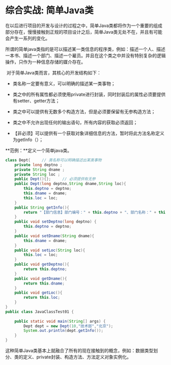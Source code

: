 # 综合实战: 简单Java类

​		在以后进行项目的开发与设计的过程之中，简单Java类都将作为一个重要的组成部分存在，慢慢接触到正规的项目设计之后，简单Java类无处不在，并且有可能会产生一系列的变化。

​		所谓的简单java类指的是可以描述某一类信息的程序类，例如：描述一个人、描述一本书、描述一个部门、描述一个雇员。并且在这个类之中并没有特别复杂的逻辑操作，只作为一种信息存储的媒介存在。

​		对于简单Java类而言，其核心的开发结构如下：

- 类名称一定要有意义，可以明确的描述某一类事物；

- 类之中的所有属性都必须使用private进行封装，同时封装后的属性必须要提供有setter、getter方法；
- 类之中可以提供有无数多个构造方法，但是必须要保留有无参构造方法；

- 类之中不允许出现任何的输出语句，所有内容的获取必须返回；

- 【非必须】可以提供有一个获取对象详细信息的方法，暂时将此方法名称定义为getInfo（）；

**范例：**定义一个简单java类。

```java
class Dept{		// 类名称可以明确描述出某类事物
    private long deptno ;
    private String dname ; 
    private String loc ;
    public Dept(){};     // 必须提供有无参
    public Dept(long deptno,String dname,String loc){
        this.deptno = deptno;
        this.dname = dname;
        this.loc = loc;
    }
    public String getInfo(){
        return "【部门信息】部门编号：" + this.deptno + "、部门名称：" + this.dname + "、部门位置" + this.loc ; 
    }
    public void setDeptno(long deptno) {
        this.deptno = deptno;
    }
    public void setDname(String dname){
        this.dname = dname;
    }
    public void setLoc(String loc){
        this.loc = loc;
    }
    public void getDeptno(){
        return this.deptno;
    }
    public void getDname(){
        return this.dname;
    }
    public void getLoc(){
        return this.loc;
    }  
}
public class JavaClassTest01 {
	
	public static void main(String[] args) {
		Dept dept = new Dept(10,"技术部","北京");
		System.out.println(dept.getInfo());
	}
}
```

​		这种简单Java类基本上就融合了所有的现在接触到的概念，例如：数据类型划分、类的定义、private封装、构造方法、方法定义对象实例化。